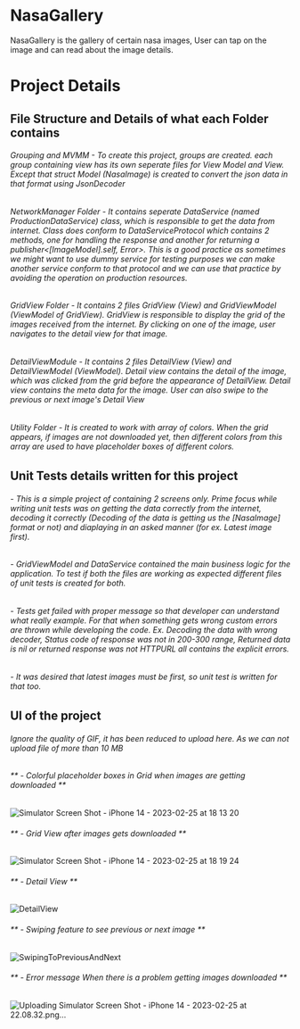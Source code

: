 # NasaGallery
NasaGallery is the gallery of certain nasa images, User can tap on the image and can read about the image details.

# Project Details

## File Structure and Details of what each Folder contains

###### Grouping and MVMM - To create this project, groups are created. each group containing view has its own seperate files for View Model and View. Except that struct Model (NasaImage) is created to convert the json data in that format using JsonDecoder
###### NetworkManager Folder - It contains seperate DataService (named ProductionDataService) class, which is responsible to get the data from internet. Class does conform to DataServiceProtocol which contains 2 methods, one for  handling the response and another for returning a publisher<[ImageModel].self, Error>. This is a good practice as sometimes we might want to use dummy service for testing purposes we can make another service conform to that protocol and we can use that practice by avoiding the operation on production resources.
###### GridView Folder - It contains 2 files GridView (View) and GridViewModel (ViewModel of GridView). GridView is responsible to display the grid of the images received from the internet. By clicking on one of the image, user navigates to the detail view for that image.
###### DetailViewModule - It contains 2 files DetailView (View) and DetailViewModel (ViewModel). Detail view contains the detail of the image, which was clicked from the grid before the appearance of DetailView. Detail view contains the meta data for the image. User can also swipe to the previous or next image's Detail View
###### Utility Folder - It is created to work with array of colors. When the grid appears, if images are not downloaded yet, then different colors from this array are used to have placeholder boxes of different colors.


## Unit Tests details written for this project

###### - This is a simple project of containing 2 screens only. Prime focus while writing unit tests was on getting the data correctly from the internet, decoding it correctly (Decoding of the data is getting us the [NasaImage] format or not) and diaplaying in an asked manner (for ex. Latest image first). 
###### - GridViewModel and DataService contained the main business logic for the application. To test if both the files are working as expected different files of unit tests is created for both.
###### - Tests get failed with proper message so that developer can understand what really example. For that when something gets wrong custom errors are thrown while developing the code. Ex. Decoding the data with wrong decoder, Status code of response was not in 200-300 range, Returned data is nil or returned response was not HTTPURL all contains the explicit errors. 
###### - It was desired that latest images must be first, so unit test is written for that too. 

## UI of the project 

###### Ignore the quality of GIF, it has been reduced to upload here. As we can not upload file of more than 10 MB

###### ** - Colorful placeholder boxes in Grid when images are getting downloaded **

![Simulator Screen Shot - iPhone 14 - 2023-02-25 at 18 13 20](https://user-images.githubusercontent.com/68719677/221357461-f6368da9-42bb-4cf7-8803-22691bd29ea0.png)

###### ** - Grid View after images gets downloaded ** 

![Simulator Screen Shot - iPhone 14 - 2023-02-25 at 18 19 24](https://user-images.githubusercontent.com/68719677/221357716-4418eb64-d373-4098-a044-2f231d0c7c9c.png)

###### ** - Detail View **

![DetailView](https://user-images.githubusercontent.com/68719677/221359655-fa237671-62a9-4705-a3bf-6037ed709b9c.gif)


###### ** - Swiping feature to see previous or next image **
 
![SwipingToPreviousAndNext](https://user-images.githubusercontent.com/68719677/221360179-4bb56765-758a-4f88-b3da-2afdf70281a9.gif)

###### ** - Error message When there is a problem getting images downloaded **

![Uploading Simulator Screen Shot - iPhone 14 - 2023-02-25 at 22.08.32.png…]()

